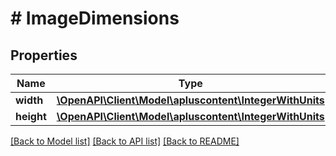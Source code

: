 # # ImageDimensions

## Properties

Name | Type | Description | Notes
------------ | ------------- | ------------- | -------------
**width** | [**\OpenAPI\Client\Model\apluscontent\IntegerWithUnits**](IntegerWithUnits.md) |  |
**height** | [**\OpenAPI\Client\Model\apluscontent\IntegerWithUnits**](IntegerWithUnits.md) |  |

[[Back to Model list]](../../README.md#models) [[Back to API list]](../../README.md#endpoints) [[Back to README]](../../README.md)
